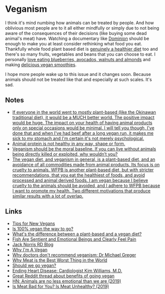 # Veganism

I think it's mind numbing how animals can be treated by people. And how oblivious most people are to it all either mindfully or simply due to not being aware of the consequences of their decisions (like buying some dead animal's meat) have. Watching a documentary like [Dominion](https://www.youtube.com/watch?v=ny6aqdFy9SI) should be enough to make you at least consider rethinking what food you eat. Thankfully whole food plant based diet is [genuinely a healthier diet](../health/nutrition/nutrition.md) too and there's so many fruits, vegetables and beans that you can choose to eat. I personally [love eating blueberries, avocados, walnuts and almonds](../health/nutrition/foods.md) and making [delicious vegan smoothies](https://github.com/nikitavoloboev/vegan-recipes/tree/master/smoothies#readme).

I hope more people wake up to this issue and it changes soon. Because animals should not be treated like that and especially at such scales. It's sad.

## Notes

- [If everyone in the world went to mostly plant-based (like the Okinawan traditional diet), it would be a MUCH better world. The positive impact would be huge. The impact on your health of having animal products only on special occasions would be minimal. I will tell you though, I've done that and when I've had beef after a long vegan run, it makes me sick to my stomach and I'm certain it's not merely psychological.](https://www.reddit.com/r/PlantBasedDiet/comments/8x3tfm/is_100_vegan_the_way_to_go/)
- [Animal protein is not healthy in any way, shape or form.](https://nutritionfacts.org/topics/animal-protein/)
- [Veganism should be the moral baseline. If you can live without animals being directly killed or exploited, why wouldn’t you?](https://www.reddit.com/r/PlantBasedDiet/comments/8x3tfm/is_100_vegan_the_way_to_go/)
- [The vegan diet, and veganism in general, is a plant-based diet, and an avoidance of all commodities made from animal products. Its focus is on cruelty to animals. WFPB is another plant-based diet, but with stricter recommendations, that you eat the healthiest of foods, and avoid processed and animal derived foods. I am vegan because I believe cruelty to the animals should be avoided, and I adhere to WFPB because I want to promote my health. Two different motivations that produce similar results with a lot of overlap.](https://www.reddit.com/r/PlantBasedDiet/comments/82lw2d/whats_the_difference_between_a_plantbased_and_a/)

## Links

- [Tips for New Vegans](https://veganhealth.org/tips-for-new-vegans/)
- [Is 100% vegan the way to go?](https://www.reddit.com/r/PlantBasedDiet/comments/8x3tfm/is_100_vegan_the_way_to_go/)
- [What's the difference between a plant-based and a vegan diet?](https://www.reddit.com/r/PlantBasedDiet/comments/82lw2d/whats_the_difference_between_a_plantbased_and_a/)
- [Fish Are Sentient and Emotional Beings and Clearly Feel Pain](https://www.psychologytoday.com/us/blog/animal-emotions/201406/fish-are-sentient-and-emotional-beings-and-clearly-feel-pain)
- [Jack Norris RD Blog](http://jacknorrisrd.com/)
- [Why I'm A Vegan](https://www.youtube.com/watch?v=6DgUb9w8mOY)
- [Why doctors don't recommend veganism: Dr Michael Greger](https://www.youtube.com/watch?v=ajhX5jWmlL0)
- [Why Meat is the Best Worst Thing in the World](https://www.youtube.com/watch?v=NxvQPzrg2Wg)
- [Should we go vegan?](https://en.wikiversity.org/wiki/Should_we_go_vegan%3F)
- [Ending Heart Disease: Cardiologist Kim Williams, M.D.](https://www.youtube.com/watch?v=X4TMsRKOe8Q)
- [Great Reddit thread about benefits of going vegan](https://www.reddit.com/r/PlantBasedDiet/comments/9xwyls/posted_this_in_rvegan_and_they_sent_me_here/)
- [HN: Animals are no less emotional than we are (2019)](https://news.ycombinator.com/item?id=19342135)
- [Is Meat Bad for You? Is Meat Unhealthy? (2019)](https://www.youtube.com/watch?v=ouAccsTzlGU)
